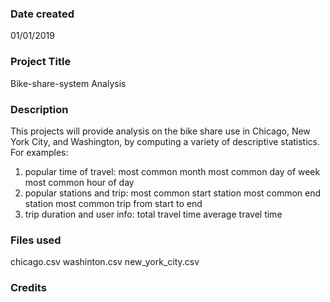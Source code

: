 ### Date created
01/01/2019

### Project Title
Bike-share-system Analysis 

### Description
This projects will provide analysis on the bike share use in Chicago, New York City, and Washington, by computing a variety of descriptive statistics. For examples: 
1) popular time of travel:
   most common month
   most common day of week
   most common hour of day
2) popular stations and trip:
   most common start station
   most common end station
   most common trip from start to end 
3) trip duration and user info:
   total travel time
   average travel time


### Files used
chicago.csv
washinton.csv
new_york_city.csv



### Credits